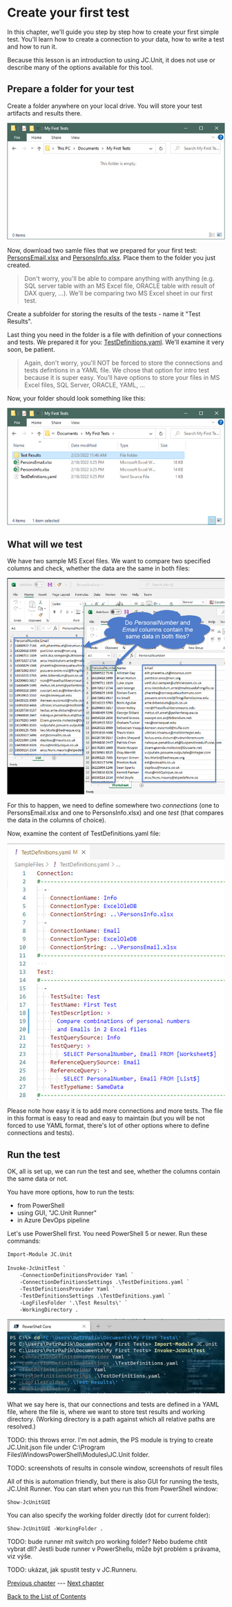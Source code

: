 # Create your first test

In this chapter, we'll guide you step by step how to create your first simple test.
You'll learn how to create a connection to your data, how to write a test and how to run it. 

Because this lesson is an introduction to using JC.Unit, it does not use or
describe many of the options available for this tool.

## Prepare a folder for your test

Create a folder anywhere on your local drive. You will store your test artifacts and results there.

![Empty folder for JC.Unit](../Images/media/my-first-tests-empty-folder.jpg)

Now, download two samle files that we prepared for your first test: <a href="SampleFiles/PersonsEmail.xlsx" download>PersonsEmail.xlsx</a> and <a href="SampleFiles/PersonsInfo.xlsx" download>PersonsInfo.xlsx</a>. Place them to the folder you just created. 

> Don't worry, you'll be able to compare anything with anything (e.g. SQL server table with an MS Excel file, ORACLE table with result of DAX query, ...). We'll be comparing two MS Excel sheet in our first test.

Create a subfolder for storing the results of the tests - name it "Test Results".

Last thing you need in the folder is a file with definition of your connections and tests. We prepared it for you: <a href="SampleFiles/TestDefinitions.yaml" download>TestDefinitions.yaml</a>. We'll examine it very soon, be patient.

> Again, don't worry, you'll NOT be forced to store the connections and tests defintions in a YAML file. We chose that option for intro test because it is super easy. You'll have options to store your files in MS Excel files, SQL Server, ORACLE, YAML, ...

Now, your folder should look something like this:

![Folder with tests](../Images/media/folder-with-tests.jpg)

## What will we test

We have two sample MS Excel files. We want to compare two specified columns and check, whether the data are the same in both files:

![What is the test about](../Images/media/what-is-the-test-about.jpg)

For this to happen, we need to define somewhere two *connections* (one to PersonsEmail.xlsx and one to PersonsInfo.xlsx) and one *test* (that compares the data in the columns of choice).

Now, examine the content of TestDefinitions.yaml file:

![YAML configuration example](../Images/media/yaml-definition-example.jpg)

Please note how easy it is to add more connections and more tests. The file in this format is easy to read and easy to maintain (but you will be not forced to use YAML format, there's lot of other options where to define connections and tests).

## Run the test

OK, all is set up, we can run the test and see, whether the columns contain the same data or not.

You have more options, how to run the tests:

* from PowerShell
* using GUI, "JC.Unit Runner"
* in Azure DevOps pipeline

Let's use PowerShell first. You need PowerShell 5 or newer. Run these commands:

~~~~~~~~~~~~~~~~~~~~~~~~~~~~~~~~~~~~~~~~~~~~~~~~~~~~~~~~~~~~
Import-Module JC.Unit

Invoke-JcUnitTest `
	-ConnectionDefinitionsProvider Yaml `
	-ConnectionDefinitionsSettings .\TestDefinitions.yaml `
	-TestDefinitionsProvider Yaml `
	-TestDefinitionsSettings .\TestDefinitions.yaml `
	-LogFilesFolder '.\Test Results\' `
	-WorkingDirectory .
~~~~~~~~~~~~~~~~~~~~~~~~~~~~~~~~~~~~~~~~~~~~~~~~~~~~~~~~~~~~

![Run JC.Unit tests in PowerShell](../Images/media/run-tests.jpg)

What we say here is, that our connections and tests are defined in a YAML file, where the file is, where we want to store test results and working directory. (Working directory is a path against which all relative paths are resolved.)

TODO: this throws error. I'm not admin, the PS module is trying to create JC.Unit.json file under C:\Program Files\WindowsPowerShell\Modules\JC.Unit folder.

TODO: screenshots of results in console window, screenshots of result files

All of this is automation friendly, but there is also GUI for running the tests, JC.Unit Runner. You can start when you run this from PowerShell window:

~~~~~~~~~~~~~~~~~~~~~~~~~~~~~~~~~~~~~~~~~~~~~~~~~~~~~~~~~~~~
Show-JcUnitGUI
~~~~~~~~~~~~~~~~~~~~~~~~~~~~~~~~~~~~~~~~~~~~~~~~~~~~~~~~~~~~

You can also specify the working folder directly (dot for current folder):

~~~~~~~~~~~~~~~~~~~~~~~~~~~~~~~~~~~~~~~~~~~~~~~~~~~~~~~~~~~~
Show-JcUnitGUI -WorkingFolder .
~~~~~~~~~~~~~~~~~~~~~~~~~~~~~~~~~~~~~~~~~~~~~~~~~~~~~~~~~~~~

TODO: bude runner mít switch pro working folder? Nebo budeme chtít vybrat dll? Jestli bude runner v PowerShellu, může být problém s právama, viz výše.

TODO: ukázat, jak spustit testy v JC.Runneru.

[Previous chapter](/quick-start-local/get-jc-unit)  --- [Next chapter](/quick-start-devops/install-jc-unit-extension) 

[Back to the List of Contents](/index)  